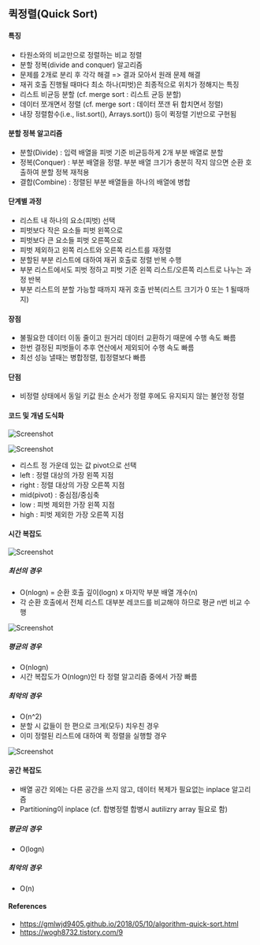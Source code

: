 ## 퀵정렬(Quick Sort)

#### 특징 
- 타원소와의 비교만으로 정렬하는 비교 정렬
- 분할 정복(divide and conquer) 알고리즘
- 문제를 2개로 분리 후 각각 해결 => 결과 모아서 원래 문제 해결
- 재귀 호출 진행될 때마다 최소 하나(피벗)은 최종적으로 위치가 정해지는 특징
- 리스트 비균등 분할 (cf. merge sort : 리스트 균등 분할)
- 데이터 쪼개면서 정렬 (cf. merge sort : 데이터 쪼갠 뒤 합치면서 정렬)
- 내장 정렬함수(i.e., list.sort(), Arrays.sort()) 등이 퀵정렬 기반으로 구현됨

#### 분할 정복 알고리즘 
- 분할(Divide) : 입력 배열을 피벗 기준 비균등하게 2개 부분 배열로 분할
- 정복(Conquer) : 부분 배열을 정렬. 부분 배열 크기가 충분히 작지 않으면 순환 호출하여 분할 정복 재적용
- 결합(Combine) : 정렬된 부분 배열들을 하나의 배열에 병합

#### 단계별 과정
- 리스트 내 하나의 요소(피벗) 선택
- 피벗보다 작은 요소들 피벗 왼쪽으로
- 피벗보다 큰 요소들 피벗 오른쪽으로
- 피벗 제외하고 왼쪽 리스트와 오른쪽 리스트를 재정렬
- 분할된 부분 리스트에 대하여 재귀 호출로 정렬 반복 수행
- 부분 리스트에서도 피벗 정하고 피벗 기준 왼쪽 리스트/오른쪽 리스트로 나누는 과정 반복
- 부분 리스트의 분할 가능할 때까지 재귀 호출 반복(리스트 크기가 0 또는 1 될때까지)

#### 장점
- 불필요한 데이터 이동 줄이고 원거리 데이터 교환하기 때문에 수행 속도 빠름
- 한번 결정된 피벗들이 추후 연산에서 제외되어 수행 속도 빠름
- 최선 성능 낼때는 병합정렬, 힙정렬보다 빠름 

#### 단점
- 비정렬 상태에서 동일 키값 원소 순서가 정렬 후에도 유지되지 않는 불안정 정렬

#### 코드 및 개념 도식화

![Screenshot](/imgs/imgs_quicksort/quicksort_2.png)

![Screenshot](/imgs/imgs_quicksort/quicksort_python_2.png)

- 리스트 정 가운데 있는 값 pivot으로 선택
- left : 정렬 대상의 가장 왼쪽 지점
- right : 정렬 대상의 가장 오른쪽 지점
- mid(pivot) : 중심점/중심축
- low : 피벗 제외한 가장 왼쪽 지점
- high : 피벗 제외한 가장 오른쪽 지점

#### 시간 복잡도

![Screenshot](/imgs/imgs_quicksort/time_complexity.png)

##### 최선의 경우
- O(nlogn) = 순환 호출 깊이(logn) x 마지막 부분 배열 개수(n)
- 각 순환 호출에서 전체 리스트 대부분 레코드를 비교해야 하므로 평균 n번 비교 수행 

![Screenshot](/imgs/imgs_quicksort/quicksort_best.png)

##### 평균의 경우
- O(nlogn)
- 시간 복잡도가 O(nlogn)인 타 정렬 알고리즘 중에서 가장 빠름

##### 최악의 경우
- O(n^2)
- 분할 시 값들이 한 편으로 크게(모두) 치우친 경우
- 이미 정렬된 리스트에 대하여 퀵 정렬을 실행할 경우

![Screenshot](/imgs/imgs_quicksort/quicksort_worst.png)

#### 공간 복잡도
- 배열 공간 외에는 다른 공간을 쓰지 않고, 데이터 복제가 필요없는 inplace 알고리즘
- Partitioning이 inplace (cf. 합병정렬 합병시 autilizry array 필요로 함)

##### 평균의 경우
- O(logn)

##### 최악의 경우
- O(n)

#### References
- https://gmlwjd9405.github.io/2018/05/10/algorithm-quick-sort.html
- https://wogh8732.tistory.com/9
